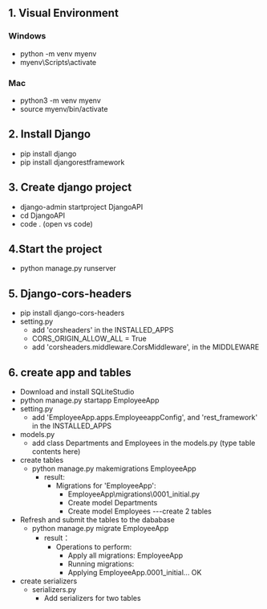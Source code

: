## 1. Visual Environment
### Windows
+ python -m venv myenv
+ myenv\Scripts\activate
### Mac
+ python3 -m venv myenv
+ source myenv/bin/activate

## 2. Install Django
+ pip install django
+ pip install djangorestframework

## 3. Create django project
+ django-admin startproject DjangoAPI
+ cd DjangoAPI
+ code .  (open vs code)
## 4.Start the project
+ python manage.py runserver

## 5. Django-cors-headers
+ pip install django-cors-headers
+ setting.py
    + add  'corsheaders' in the INSTALLED_APPS
    + CORS_ORIGIN_ALLOW_ALL = True
    + add 'corsheaders.middleware.CorsMiddleware', in the MIDDLEWARE

## 6. create app and tables
+ Download and install SQLiteStudio
+ python manage.py startapp EmployeeApp
+ setting.py
    + add  'EmployeeApp.apps.EmployeeappConfig', and 'rest_framework' in the INSTALLED_APPS
+ models.py
    + add class Departments and Employees in the models.py
	    (type table contents here)
+ create tables
    + python manage.py makemigrations EmployeeApp
       + result:
           + Migrations for 'EmployeeApp':
               + EmployeeApp\migrations\0001_initial.py
               +  Create model Departments
               +  Create model Employees
                   ---create 2 tables
+ Refresh and submit the tables to the dababase
    + python manage.py migrate EmployeeApp
        + result：
            + Operations to perform:
                 + Apply all migrations: EmployeeApp
                 + Running migrations:
                 + Applying EmployeeApp.0001_initial... OK
+ create serializers
    +   serializers.py
        + Add serializers for two tables

